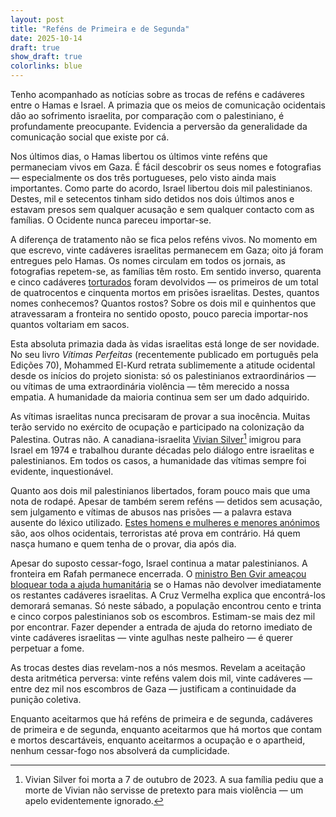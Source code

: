 ```yaml
---
layout: post
title: "Reféns de Primeira e de Segunda"
date: 2025-10-14
draft: true
show_draft: true
colorlinks: blue
---
```


Tenho acompanhado as notícias sobre as trocas de reféns e cadáveres entre o Hamas e Israel. A primazia que os meios de comunicação ocidentais dão ao sofrimento israelita, por comparação com o palestiniano, é profundamente preocupante. Evidencia a perversão da generalidade da comunicação social que existe por cá.

Nos últimos dias, o Hamas libertou os últimos vinte reféns que permaneciam vivos em Gaza. É fácil descobrir os seus nomes e fotografias — especialmente os dos três portugueses, pelo visto ainda mais importantes. Como parte do acordo, Israel libertou dois mil palestinianos. Destes, mil e setecentos tinham sido detidos nos dois últimos anos e estavam presos sem qualquer acusação e sem qualquer contacto com as famílias. O Ocidente nunca pareceu importar-se.

A diferença de tratamento não se fica pelos reféns vivos. No momento em que escrevo, vinte cadáveres israelitas permanecem em Gaza; oito já foram entregues pelo Hamas. Os nomes circulam em todos os jornais, as fotografias repetem-se, as famílias têm rosto. Em sentido inverso, quarenta e cinco cadáveres [torturados](https://www.theguardian.com/world/live/2025/oct/14/gaza-ceasefire-israel-hamas-palestine-hostages-detainees-truce-live-news-updates?CMP=share_btn_url&page=with%3Ablock-68ee9fe08f084a6128737b82#block-68ee9fe08f084a6128737b82) foram devolvidos — os primeiros de um total de quatrocentos e cinquenta mortos em prisões israelitas. Destes, quantos nomes conhecemos? Quantos rostos? Sobre os dois mil e quinhentos que atravessaram a fronteira no sentido oposto, pouco parecia importar-nos quantos voltariam em sacos.

Esta absoluta primazia dada às vidas israelitas está longe de ser novidade. No seu livro *Vítimas Perfeitas* (recentemente publicado em português pela Edições 70), Mohammed El-Kurd retrata sublimemente a atitude ocidental desde os inícios do projeto sionista: só os palestinianos extraordinários — ou vítimas de uma extraordinária violência — têm merecido a nossa empatia. A humanidade da maioria continua sem ser um dado adquirido.

As vítimas israelitas nunca precisaram de provar a sua inocência. Muitas terão servido no exército de ocupação e participado na colonização da Palestina. Outras não. A canadiana-israelita [Vivian Silver](https://en.wikipedia.org/wiki/Vivian_Silver)[^1] imigrou para Israel em 1974 e trabalhou durante décadas pelo diálogo entre israelitas e palestinianos. Em todos os casos, a humanidade das vítimas sempre foi evidente, inquestionável.

Quanto aos dois mil palestinianos libertados, foram pouco mais que uma nota de rodapé. Apesar de também serem reféns — detidos sem acusação, sem julgamento e vítimas de abusos nas prisões — a palavra estava ausente do léxico utilizado. [Estes homens e mulheres e menores anónimos](https://www.aljazeera.com/features/2025/10/13/explainer-who-are-the-palestinian-captives-israel-released) são, aos olhos ocidentais, terroristas até prova em contrário. Há quem nasça humano e quem tenha de o provar, dia após dia.

Apesar do suposto cessar-fogo, Israel continua a matar palestinianos. A fronteira em Rafah permanece encerrada. O [ministro Ben Gvir ameaçou bloquear toda a ajuda humanitária](https://www.theguardian.com/world/live/2025/oct/14/gaza-ceasefire-israel-hamas-palestine-hostages-detainees-truce-live-news-updates?CMP=share_btn_url&page=with%3Ablock-68ee8f378f0894af1b593ca8#block-68ee8f378f0894af1b593ca8) se o Hamas não devolver imediatamente os restantes cadáveres israelitas. A Cruz Vermelha explica que encontrá-los demorará semanas. Só neste sábado, a população encontrou cento e trinta e cinco corpos palestinianos sob os escombros. Estimam-se mais dez mil por encontrar. Fazer depender a entrada de ajuda do retorno imediato de vinte cadáveres israelitas — vinte agulhas neste palheiro — é querer perpetuar a fome.

As trocas destes dias revelam-nos a nós mesmos. Revelam a aceitação desta aritmética perversa: vinte reféns valem dois mil, vinte cadáveres — entre dez mil nos escombros de Gaza — justificam a continuidade da punição coletiva.

Enquanto aceitarmos que há reféns de primeira e de segunda, cadáveres de primeira e de segunda, enquanto aceitarmos que há mortos que contam e mortos descartáveis, enquanto aceitarmos a ocupação e o apartheid, nenhum cessar-fogo nos absolverá da cumplicidade.

[^1]: Vivian Silver foi morta a 7 de outubro de 2023. A sua família pediu que a morte de Vivian não servisse de pretexto para mais violência — um apelo evidentemente ignorado.
